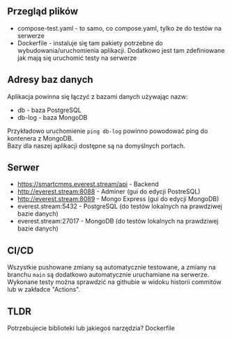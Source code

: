 ## Przegląd plików
- compose-test.yaml - to samo, co compose.yaml, tylko że do testów na serwerze
- Dockerfile - instaluje się tam pakiety potrzebne do wybudowania/uruchomienia aplikacji. Dodatkowo jest tam zdefiniowane jak mają się uruchomić testy na serwerze


## Adresy baz danych
Aplikacja powinna się łączyć z bazami danych używając nazw:
- db - baza PostgreSQL
- db-log - baza MongoDB

Przykładowo uruchomienie `ping db-log` powinno powodować ping do kontenera z MongoDB.  
Bazy dla naszej aplikacji dostępne są na domyślnych portach.

## Serwer
- https://smartcmms.everest.stream/api - Backend
- http://everest.stream:8088 - Adminer (gui do edycji PostreSQL)
- http://everest.stream:8089 - Mongo Express (gui do edycji MongoDB)
- everest.stream:5432 - PostgreSQL (do testów lokalnych na prawdziwej bazie danych)
- everest.stream:27017 - MongoDB (do testów lokalnych na prawdziwej bazie danych)


## CI/CD
Wszystkie pushowane zmiany są automatycznie testowane, a zmiany na branchu `main` są dodatkowo automatycznie uruchamiane na serwerze.  
Wykonane testy można sprawdzić na githubie w widoku historii commitów lub w zakładce "Actions".


## TLDR
Potrzebujecie biblioteki lub jakiegoś narzędzia? Dockerfile  
